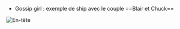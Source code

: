 * Gossip girl : exemple de ship avec le couple ==Blair et Chuck==

![En-tête][mardown]
















[mardown]:https://github.com/Sarah-files/Culture--stans/blob/77c1736a96ecf31e1150dd3a2d177344829f866e/Chair.avif
